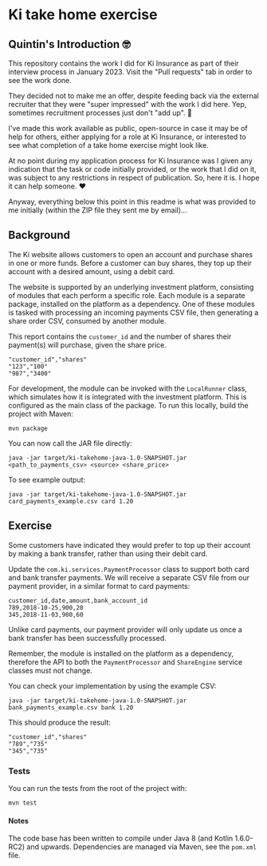 # Ki take home exercise

## Quintin's Introduction :nerd_face:

This repository contains the work I did for Ki Insurance as part of their interview process in January 2023.
Visit the "Pull requests" tab in order to see the work done.

They decided not to make me an offer, despite feeding back via the external recruiter that they were "super impressed" with the work I did here.
Yep, sometimes recruitment processes just don't "add up". :shrug:

I've made this work available as public, open-source in case it may be of help for others, either applying for a role at Ki Insurance, or interested to see what completion of a take home exercise might look like.

At no point during my application process for Ki Insurance was I given any indication that the task or code initially provided, or the work that I did on it, was subject to any restrictions in respect of publication. So, here it is. I hope it can help someone. :heart:

Anyway, everything below this point in this readme is what was provided to me initially (within the ZIP file they sent me by email)...

## Background

The Ki website allows customers to open an account and purchase shares in one or more funds. Before a customer can buy shares, they top up their account with a desired amount, using a debit card.

The website is supported by an underlying investment platform, consisting of modules that each perform a specific role. Each module is a separate package, installed on the platform as a dependency. One of these modules is tasked with processing an incoming payments CSV file, then generating a share order CSV, consumed by another module.

This report contains the `customer_id` and the number of shares their payment(s) will purchase, given the share price.

```
"customer_id","shares"
"123","100"
"987","3400"
```

For development, the module can be invoked with the `LocalRunner` class, which simulates how it is integrated with the investment platform. This is configured as the main class of the package. To run this locally, build the project with Maven:

```
mvn package
```

You can now call the JAR file directly:

```
java -jar target/ki-takehome-java-1.0-SNAPSHOT.jar <path_to_payments_csv> <source> <share_price>
```

To see example output:

```
java -jar target/ki-takehome-java-1.0-SNAPSHOT.jar card_payments_example.csv card 1.20
```

## Exercise

Some customers have indicated they would prefer to top up their account by making a bank transfer, rather than using their debit card.

Update the `com.ki.services.PaymentProcessor` class to support both card and bank transfer payments. We will receive a separate CSV file from our payment provider, in a similar format to card payments:

```
customer_id,date,amount,bank_account_id
789,2018-10-25,900,20
345,2018-11-03,900,60
```

Unlike card payments, our payment provider will only update us once a bank transfer has been successfully processed.

Remember, the module is installed on the platform as a dependency, therefore the API to both the `PaymentProcessor` and `ShareEngine` service classes must not change.

You can check your implementation by using the example CSV:

```
java -jar target/ki-takehome-java-1.0-SNAPSHOT.jar bank_payments_example.csv bank 1.20
```

This should produce the result:

```
"customer_id","shares"
"789","735"
"345","735"
```

### Tests

You can run the tests from the root of the project with:

```
mvn test
```

#### Notes

The code base has been written to compile under Java 8 (and Kotlin 1.6.0-RC2) and upwards. Dependencies are managed via Maven, see the `pom.xml` file.

